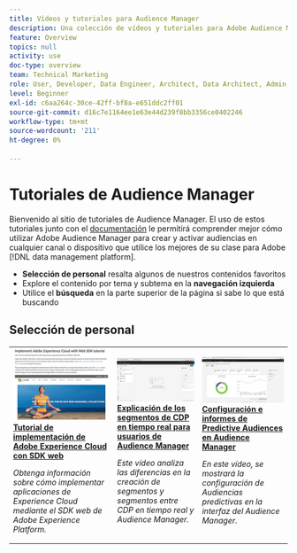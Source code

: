 ```yaml
---
title: Vídeos y tutoriales para Audience Manager
description: Una colección de vídeos y tutoriales para Adobe Audience Manager.
feature: Overview
topics: null
activity: use
doc-type: overview
team: Technical Marketing
role: User, Developer, Data Engineer, Architect, Data Architect, Admin, Leader
level: Beginner
exl-id: c6aa264c-30ce-42ff-bf8a-e651ddc2ff01
source-git-commit: d16c7e1164ee1e63e44d239f8bb3356ce0402246
workflow-type: tm+mt
source-wordcount: '211'
ht-degree: 0%

---
```


# Tutoriales de Audience Manager

Bienvenido al sitio de tutoriales de Audience Manager. El uso de estos tutoriales junto con el [documentación](https://experienceleague.adobe.com/docs/audience-manager/user-guide/aam-home.html) le permitirá comprender mejor cómo utilizar Adobe Audience Manager para crear y activar audiencias en cualquier canal o dispositivo que utilice los mejores de su clase para Adobe [!DNL data management platform].

* **Selección de personal** resalta algunos de nuestros contenidos favoritos
* Explore el contenido por tema y subtema en la **navegación izquierda**
* Utilice el **búsqueda** en la parte superior de la página si sabe lo que está buscando

<div id="recs-overview-body-1"></div>
<div id="recs-overview-body-2"></div>
<div id="recs-overview-body-3"></div>
<div id="recs-overview-body-4"></div>
<div id="recs-overview-body-5"></div>
<div id="recs-overview-body-6"></div>

<div id="staff-picks-section">

## Selección de personal

<table>
<tr>
  <td>
    <a href="https://experienceleague.adobe.com/docs/platform-learn/implement-web-sdk/overview.html?lang=es">
      <img alt="imagen en miniatura para el tutorial &quot;Implementar Adobe Experience Cloud con SDK web&quot;" src="assets/implement-web-sdk.jpg" />
    </a>
    <div>
      <a href="https://experienceleague.adobe.com/docs/platform-learn/implement-web-sdk/overview.html?lang=es">
    <strong>Tutorial de implementación de Adobe Experience Cloud con SDK web</strong>
    </a>
    </div>
    <p>
    <em>Obtenga información sobre cómo implementar aplicaciones de Experience Cloud mediante el SDK web de Adobe Experience Platform.</em>
    <p>
  </td>
  <td>
    <a href="https://experienceleague.adobe.com/docs/audience-manager-learn/tutorials/other-integrations/integrating-with-rtcdp/rtcdp-segments-for-aam-users.html">
      <img alt="imagen en miniatura para el tutorial &quot;Explicación de segmentos en CDP en tiempo real&quot;" src="assets/331901.jpg" />
    </a>
    <div>
      <a href="https://experienceleague.adobe.com/docs/audience-manager-learn/tutorials/other-integrations/integrating-with-rtcdp/rtcdp-segments-for-aam-users.html">
    <strong>Explicación de los segmentos de CDP en tiempo real para usuarios de Audience Manager</strong>
    </a>
    </div>
    <p>
    <em>Este vídeo analiza las diferencias en la creación de segmentos y segmentos entre CDP en tiempo real y Audience Manager.</em>
    <p>
  </td>
  <td>
    <a href="https://experienceleague.adobe.com/docs/audience-manager-learn/tutorials/build-and-manage-audiences/algorithmic-models/configure-and-report-on-predictive-audiences.html">
      <img alt="imagen en miniatura para el tutorial &quot;Configuración e informe de Audiencias predictivas en Audience Manager&quot;" src="assets/33630.jpg" />
    </a>
    <div>
      <a href="https://experienceleague.adobe.com/docs/audience-manager-learn/tutorials/build-and-manage-audiences/algorithmic-models/configure-and-report-on-predictive-audiences.html">
    <strong>Configuración e informes de Predictive Audiences en Audience Manager</strong>
    </a>
    </div>
    <p>
    <em>En este vídeo, se mostrará la configuración de Audiencias predictivas en la interfaz del Audience Manager.</em>
    <p>
  </td>
</tr>
</table>
</div>
